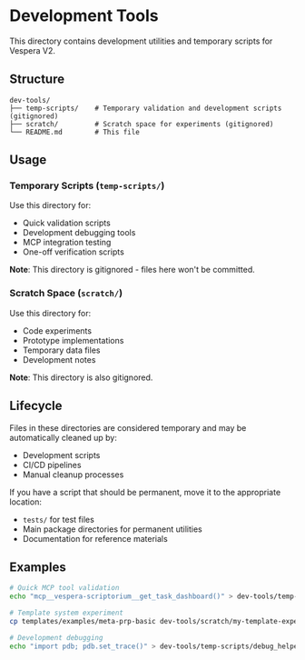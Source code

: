 # Development Tools

This directory contains development utilities and temporary scripts for Vespera V2.

## Structure

```
dev-tools/
├── temp-scripts/    # Temporary validation and development scripts (gitignored)
├── scratch/         # Scratch space for experiments (gitignored)  
└── README.md        # This file
```

## Usage

### Temporary Scripts (`temp-scripts/`)

Use this directory for:
- Quick validation scripts
- Development debugging tools
- MCP integration testing
- One-off verification scripts

**Note**: This directory is gitignored - files here won't be committed.

### Scratch Space (`scratch/`)

Use this directory for:
- Code experiments
- Prototype implementations  
- Temporary data files
- Development notes

**Note**: This directory is also gitignored.

## Lifecycle

Files in these directories are considered temporary and may be automatically cleaned up by:
- Development scripts
- CI/CD pipelines
- Manual cleanup processes

If you have a script that should be permanent, move it to the appropriate location:
- `tests/` for test files
- Main package directories for permanent utilities
- Documentation for reference materials

## Examples

```bash
# Quick MCP tool validation
echo "mcp__vespera-scriptorium__get_task_dashboard()" > dev-tools/temp-scripts/quick_mcp_test.py

# Template system experiment  
cp templates/examples/meta-prp-basic dev-tools/scratch/my-template-experiment

# Development debugging
echo "import pdb; pdb.set_trace()" > dev-tools/temp-scripts/debug_helper.py
```